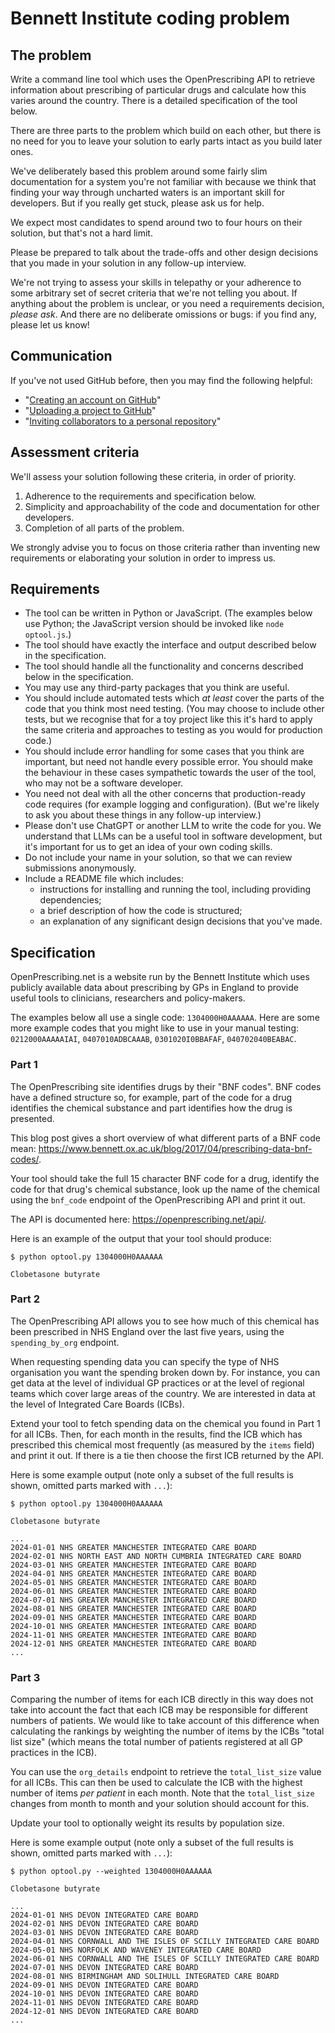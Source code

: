 # Bennett Institute coding problem

## The problem

Write a command line tool which uses the OpenPrescribing API to retrieve information about
prescribing of particular drugs and calculate how this varies around the country. There is a
detailed specification of the tool below.

There are three parts to the problem which build on each other, but there is no need for you to
leave your solution to early parts intact as you build later ones.

We've deliberately based this problem around some fairly slim documentation for a system you're not
familiar with because we think that finding your way through uncharted waters is an important skill
for developers. But if you really get stuck, please ask us for help.

We expect most candidates to spend around two to four hours on their solution, but that's not a
hard limit.

Please be prepared to talk about the trade-offs and other design decisions that you made in your
solution in any follow-up interview.

We're not trying to assess your skills in telepathy or your adherence to some arbitrary set of
secret criteria that we're not telling you about. If anything about the problem is unclear, or you
need a requirements decision, _please ask_. And there are no deliberate omissions or bugs: if you
find any, please let us know!


## Communication

If you've not used GitHub before, then you may find the following helpful:

* "[Creating an account on GitHub](https://docs.github.com/en/get-started/start-your-journey/creating-an-account-on-github)"
* "[Uploading a project to GitHub](https://docs.github.com/en/get-started/start-your-journey/uploading-a-project-to-github)"
* "[Inviting collaborators to a personal repository](https://docs.github.com/en/account-and-profile/setting-up-and-managing-your-personal-account-on-github/managing-access-to-your-personal-repositories/inviting-collaborators-to-a-personal-repository)"

## Assessment criteria

We'll assess your solution following these criteria, in order of priority.

1. Adherence to the requirements and specification below.
2. Simplicity and approachability of the code and documentation for other developers.
3. Completion of all parts of the problem.

We strongly advise you to focus on those criteria rather than inventing new requirements or
elaborating your solution in order to impress us.


## Requirements

* The tool can be written in Python or JavaScript. (The examples below use Python; the JavaScript
  version should be invoked like `node optool.js`.)
* The tool should have exactly the interface and output described below in the specification.
* The tool should handle all the functionality and concerns described below in the specification.
* You may use any third-party packages that you think are useful.
* You should include automated tests which _at least_ cover the parts of the code that you
  think most need testing. (You may choose to include other tests, but we recognise that for a toy project
  like this it's hard to apply the same criteria and approaches to testing as you would for
  production code.)
* You should include error handling for some cases that you think are important, but need not handle
  every possible error. You should make the behaviour in these cases sympathetic towards the user of
  the tool, who may not be a software developer.
* You need not deal with all the other concerns that production-ready code requires (for example
  logging and configuration). (But we're likely to ask you about these things in any follow-up
  interview.)
* Please don't use ChatGPT or another LLM to write the code for you. We understand that LLMs can be
  a useful tool in software development, but it's important for us to get an idea of your own
  coding skills.
* Do not include your name in your solution, so that we can review submissions anonymously.
* Include a README file which includes:
  * instructions for installing and running the tool, including providing dependencies;
  * a brief description of how the code is structured;
  * an explanation of any significant design decisions that you've made.


## Specification

OpenPrescribing.net is a website run by the Bennett Institute which uses publicly available data
about prescribing by GPs in England to provide useful tools to clinicians, researchers
and policy-makers.

The examples below all use a single code: `1304000H0AAAAAA`.
Here are some more example codes that you might like to use in your manual testing:
`0212000AAAAAIAI`, `0407010ADBCAAAB`, `0301020I0BBAFAF`, `040702040BEABAC`.


### Part 1

The OpenPrescribing site identifies drugs by their "BNF codes". BNF codes have a defined structure
so, for example, part of the code for a drug identifies the chemical substance and part identifies
how the drug is presented.

This blog post gives a short overview of what different parts of a BNF code mean:
https://www.bennett.ox.ac.uk/blog/2017/04/prescribing-data-bnf-codes/.

Your tool should take the full 15 character BNF code for a drug, identify the code for that drug's
chemical substance, look up the name of the chemical using the `bnf_code` endpoint of the
OpenPrescribing API and print it out.

The API is documented here: https://openprescribing.net/api/.

Here is an example of the output that your tool should produce:
```
$ python optool.py 1304000H0AAAAAA

Clobetasone butyrate
```


### Part 2

The OpenPrescribing API allows you to see how much of this chemical has been prescribed in NHS
England over the last five years, using the `spending_by_org` endpoint.

When requesting spending data you can specify the type of NHS organisation you want the spending
broken down by. For instance, you can get data at the level of individual GP practices or at the
level of regional teams which cover large areas of the country. We are interested in data at the
level of Integrated Care Boards (ICBs).

Extend your tool to fetch spending data on the chemical you found in Part 1 for all ICBs. Then, for
each month in the results, find the ICB which has prescribed this chemical most frequently (as
measured by the `items` field) and print it out. If there is a tie then choose the first ICB returned
by the API.

Here is some example output (note only a subset of the full results is shown, omitted parts marked
with `...`):
```
$ python optool.py 1304000H0AAAAAA

Clobetasone butyrate

...
2024-01-01 NHS GREATER MANCHESTER INTEGRATED CARE BOARD
2024-02-01 NHS NORTH EAST AND NORTH CUMBRIA INTEGRATED CARE BOARD
2024-03-01 NHS GREATER MANCHESTER INTEGRATED CARE BOARD
2024-04-01 NHS GREATER MANCHESTER INTEGRATED CARE BOARD
2024-05-01 NHS GREATER MANCHESTER INTEGRATED CARE BOARD
2024-06-01 NHS GREATER MANCHESTER INTEGRATED CARE BOARD
2024-07-01 NHS GREATER MANCHESTER INTEGRATED CARE BOARD
2024-08-01 NHS GREATER MANCHESTER INTEGRATED CARE BOARD
2024-09-01 NHS GREATER MANCHESTER INTEGRATED CARE BOARD
2024-10-01 NHS GREATER MANCHESTER INTEGRATED CARE BOARD
2024-11-01 NHS GREATER MANCHESTER INTEGRATED CARE BOARD
2024-12-01 NHS GREATER MANCHESTER INTEGRATED CARE BOARD
...
```


### Part 3

Comparing the number of items for each ICB directly in this way does not take into account the fact
that each ICB may be responsible for different numbers of patients. We would like to take account
of this difference when calculating the rankings by weighting the number of items by the ICBs
"total list size" (which means the total number of patients registered at all GP practices in
the ICB).

You can use the `org_details` endpoint to retrieve the `total_list_size` value for all ICBs. This
can then be used to calculate the ICB with the highest number of items _per patient_ in each month.
Note that the `total_list_size` changes from month to month and your solution should account for
this.

Update your tool to optionally weight its results by population size.

Here is some example output (note only a subset of the full results is shown, omitted parts marked
with `...`):
```
$ python optool.py --weighted 1304000H0AAAAAA

Clobetasone butyrate

...
2024-01-01 NHS DEVON INTEGRATED CARE BOARD
2024-02-01 NHS DEVON INTEGRATED CARE BOARD
2024-03-01 NHS DEVON INTEGRATED CARE BOARD
2024-04-01 NHS CORNWALL AND THE ISLES OF SCILLY INTEGRATED CARE BOARD
2024-05-01 NHS NORFOLK AND WAVENEY INTEGRATED CARE BOARD
2024-06-01 NHS CORNWALL AND THE ISLES OF SCILLY INTEGRATED CARE BOARD
2024-07-01 NHS DEVON INTEGRATED CARE BOARD
2024-08-01 NHS BIRMINGHAM AND SOLIHULL INTEGRATED CARE BOARD
2024-09-01 NHS DEVON INTEGRATED CARE BOARD
2024-10-01 NHS DEVON INTEGRATED CARE BOARD
2024-11-01 NHS DEVON INTEGRATED CARE BOARD
2024-12-01 NHS DEVON INTEGRATED CARE BOARD
...
```
